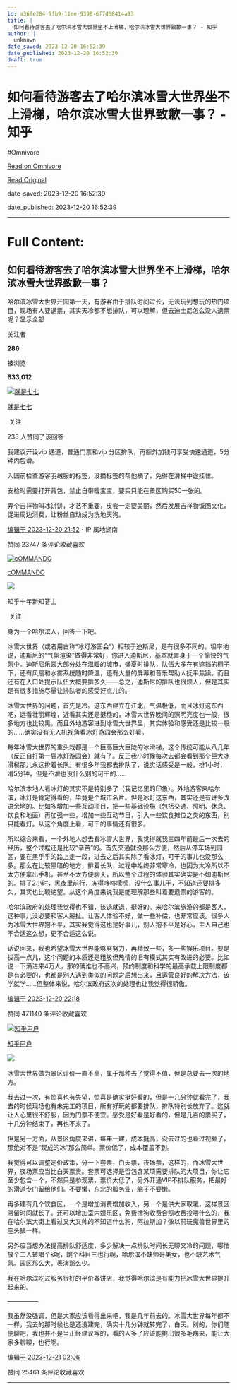 ```yaml
---
id: a36fe284-9fb9-11ee-9398-6f7d68414a93
title: |
  如何看待游客去了哈尔滨冰雪大世界坐不上滑梯，哈尔滨冰雪大世界致歉一事？ - 知乎
author: |
  unknown
date_saved: 2023-12-20 16:52:39
date_published: 2023-12-20 16:52:39
draft: true
---
```


# 如何看待游客去了哈尔滨冰雪大世界坐不上滑梯，哈尔滨冰雪大世界致歉一事？ - 知乎
#Omnivore

[Read on Omnivore](https://omnivore.app/me/-18c8aa36d91)

[Read Original](https://www.zhihu.com/question/635628141/answer/3333061303)

date_saved: 2023-12-20 16:52:39

date_published: 2023-12-20 16:52:39

--- 

# Full Content: 

## 如何看待游客去了哈尔滨冰雪大世界坐不上滑梯，哈尔滨冰雪大世界致歉一事？

哈尔滨冰雪大世界开园第一天，有游客由于排队时间过长，无法玩到想玩的热门项目，现场有人要退票，其实天冷都不想排队，可以理解，但去迪士尼怎么没人退票呢？显示全部 ​

关注者

**286**

被浏览

**633,012**

[![就是七七](https://proxy-prod.omnivore-image-cache.app/0x0,sKIU0_i-O4GivwUwes87NVNnCj-BawGrKdbmUHcGIFAM/https://pic1.zhimg.com/v2-f1ca6defe8f719903719b9cc4b326deb_l.jpg?source=2c26e567)](https://www.zhihu.com/people/jiandaonihengaoxing)

[就是七七](https://www.zhihu.com/people/jiandaonihengaoxing)

​ 关注

235 人赞同了该回答

我建议开设vip 通道，普通门票和vip 分区排队，再额外加钱可享受快速通道，5分钟内包滑。

入园前检查游客羽绒服的标签，没摘标签的帮他摘了，免得在滑梯中途挂住。

安检时需要打开背包，禁止自带暖宝宝，要买只能在景区购买50一张的。

弄个吉祥物叫冰饼饼，才艺不重要，皮套一定要美丽，然后发展吉祥物饭圈文化，促进周边消费，让粉丝自动成为洗地天狗。

[编辑于 2023-12-20 21:52](https://www.zhihu.com/question/635628141/answer/3333061303)・IP 属地湖南

​赞同 237​​47 条评论​收藏​喜欢

[![cOMMANDO](https://proxy-prod.omnivore-image-cache.app/0x0,sFFpCkCvTDF4q0yRkwcnI-TU1LRTP39fFzAtkw6gAYSI/https://pica.zhimg.com/v2-2cd02e51b41db6c25e7feff0efefa684_l.jpg?source=1def8aca)](https://www.zhihu.com/people/commando)

[cOMMANDO](https://www.zhihu.com/people/commando)

[​](https://zhuanlan.zhihu.com/p/344234033)​![](https://proxy-prod.omnivore-image-cache.app/0x0,sRpP1H2oa_TfsDLpATwsIt6ipVLRN7HlUZGTch2Ee4JQ/https://picx.zhimg.com/v2-4812630bc27d642f7cafcd6cdeca3d7a.jpg?source=88ceefae)

知乎十年新知答主

​ 关注

身为一个哈尔滨人，回答一下吧。

冰雪大世界（或者用古称“冰灯游园会”）相较于迪斯尼，是有很多不同的。坦率地说，迪斯尼的“气氛渲染”做得非常好，你进入迪斯尼，基本就置身于一个愉快的气氛中。迪斯尼乐园大部分处在温暖的城市，盛夏时排队，队伍大多在有遮挡的棚子下，还有风扇和水雾系统随时降温，还有大量的屏幕和音乐帮助人抚平焦躁。而且还有在入口处提示队伍大概要排多久——总之，迪斯尼的排队也很烦人，但是其实是有很多措施尽量让排队者的感受好点儿的。

冰雪大世界的问题，首先是冷。这东西建立在江北，气温极低，而且冰灯这东西吧，远看壮丽辉煌，近看其实还是挺糙的，冰雪大世界晚间的照明亮度也一般，很多地方也比较黑。而且外地游客进到冰雪大世界里，其实体验和感受还是比较一般的……确实没有无人机视角看冰灯游园会那么好看。

每年冰雪大世界的重头戏都是一个巨高巨大巨陡的冰滑梯，这个传统可能从八几年（反正自打第一届冰灯游园会）就有了。反正我小时候每次去都会看到那个巨大冰滑梯那儿永远排着长队。有很多年我都去排队了，说实话感受是一般，排1小时，滑5分钟，但是不滑也没什么别的可干的……

哈尔滨本地人看冰灯的其实不是特别多了（我记忆里的印象）。外地游客来哈尔滨，冰灯是肯定得看的，毕竟是个城市名片。但是冰灯这东西，其实还是有许多改进余地的。比如多增加一些互动项目，把一些基础设施（包括交通、照明、休息、饮食和地面）再加强一些，增加一些互动节目，引入一些饮食摊位之类的东西，别只能看灯。从这个角度上看，可干的事情还有很多。

所以综合来看，一个外地人想去看冰雪大世界，我觉得就我三四年前最后一次去的经历，整个过程还是比较“辛苦”的。首先交通就没那么方便，然后从停车场到园区，要在黑乎乎的路上走一段，进去之后其实除了看冰灯，可干的事儿也没那么多。那么在比较黑暗的地方，排着长队，过程中始终非常寒冷，也因为太冷所以不太方便拿出手机，甚至不太方便聊天，所以整个过程的体验其实确实是不如迪斯尼的。排了2小时，黑夜里前行，冻得哆哆嗦嗦，没什么事儿干，不知道还要排多久，其实也比较绝望。从这个角度来说我是能理解那些叫着要退票的游客的。

哈尔滨政府的处理我觉得也不错，该退就退，挺好的。来哈尔滨旅游的都是客人，这种事儿没必要和客人掰扯。让客人体验不好，做一些补偿，也非常应该。很多人为冰雪大世界抱不平，其实我觉得这也是好事儿，别人抱不平是好心，主人自己也不合适这么想，更不合适这么说。

话说回来，我也希望冰雪大世界能够努努力，再精致一些，多一些娱乐项目。要是拔高一点儿，这个问题的本质还是粗放但热情的旧有模式其实有改进的必要。比如说一下涌进来4万人，那的确谁也不高兴，预约制度和科学的最高承载上限制度都是有必要的，也都是别人遇到类似的问题之后想出来，且运营良好的解决方法，该学就学……但整体来说，哈尔滨政府这次的处理也让我觉得很骄傲。

[编辑于 2023-12-20 22:18](https://www.zhihu.com/question/635628141/answer/3333068694)

​赞同 471​​140 条评论​收藏​喜欢

[![知乎用户](https://proxy-prod.omnivore-image-cache.app/0x0,sYPOst_vEAudSx_wTU8sqAW1P6hYvsnvtGO6ogPfY6n0/https://picx.zhimg.com/v2-abed1a8c04700ba7d72b45195223e0ff_l.jpg?source=1def8aca)](https://www.zhihu.com/people/8adabf7ba5c9b6351e98d8085291260b)

[知乎用户](https://www.zhihu.com/people/8adabf7ba5c9b6351e98d8085291260b)

​![](https://proxy-prod.omnivore-image-cache.app/0x0,sRpP1H2oa_TfsDLpATwsIt6ipVLRN7HlUZGTch2Ee4JQ/https://picx.zhimg.com/v2-4812630bc27d642f7cafcd6cdeca3d7a.jpg?source=88ceefae)

冰雪大世界做为景区评价一直不高，属于那种去了觉得不值，但是总要去一次的地方。

我去过一次，有惊喜也有失望，惊喜是确实挺好看的，但是十几分钟就看完了，我去的时候现场也有未完工的项目，所有好玩的都要排队，排队特别长放弃了。这就让人心里很不舒服，因为门票不便宜。感受是好看是好看的，但是几百的票买了，十几分钟结束了，再也不来了。

但是另一方面，从景区角度来讲，每年一建，成本挺高，没去过的也看过视频了，那绝对不是“现成的冰”那么简单。票价低了，成本覆盖不到。

我觉得可以调整定价政策，分一下套票，白天票，夜场票，这样的，而冰雪大世界，夜场票应当比白天票贵。套票可选择是否包含某项需要排队的大项目，你让它至少包含一个，不然只是参观票，票价太低了，另外开通VIP不排队服务，把最好的滑道专门留给他们。不要懒，东北的服务业，脑子不要懒。

再多建有几个饮食区，一个是增加消费增加收入，另一个是供大家取暖，这样景区滞留时间就长了。还可以增加室内娱乐区，免费撸狗收费合照收费投喂什么的，我在哈尔滨大街上看过又大又帅的不知道什么狗，阿拉斯加？像以前玩魔兽世界里的座头狼一样。

另外应当想办法提高排队舒适度，多少解决一点排队时间长无聊又冷的问题，哪怕放个二人转唱个k呢，跳个科目三也行啊，哈尔滨不缺帅哥美女，也不缺艺术气氛。园区那么大，表演那么少。

我在哈尔滨吃过服务很好的平价春饼店，我觉得哈尔滨是有能力把冰雪大世界提升起来的。

—————

我虽然没强调，但是大家应该看得出来吧，我是几年前去的。冰雪大世界每年都不一样，我去的那时候也是还没建完，确实十几分钟就转完了，白天。别的，你们随便聊吧，我也并不是当正经建议写的，看的人多了应该能挑出很多毛病来，能让大家多聊聊，也行啊。

[编辑于 2023-12-21 02:06](https://www.zhihu.com/question/635628141/answer/3332937413)

​赞同 254​​61 条评论​收藏​喜欢

---


